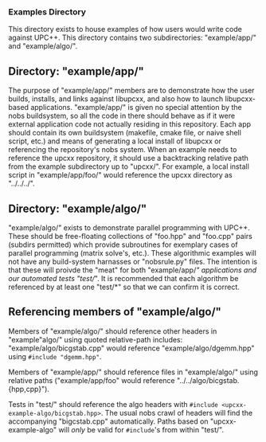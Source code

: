 ### Examples Directory ###

This directory exists to house examples of how users would write code
against UPC\+\+. This directory contains two subdirectories:
"example/app/" and "example/algo/".

## Directory: "example/app/" ##

The purpose of "example/app/" members are to demonstrate how the user 
builds, installs, and links against libupcxx, and also how to launch 
libupcxx-based applications. "example/app/" is given no special 
attention by the nobs buildsystem, so all the code in there should 
behave as if it were external application code not actually residing in 
this repository. Each app should contain its own buildsystem (makefile, 
cmake file, or naive shell script, etc.) and means of generating a 
local install of libupcxx or referencing the repository's nobs system. 
When an example needs to reference the upcxx repository, it should use 
a backtracking relative path from the example subdirectory up to 
"upcxx/". For example, a local install script in "example/app/foo/" 
would reference the upcxx directory as "../../../".

## Directory: "example/algo/" ##

"example/algo/" exists to demonstrate parallel programming with 
UPC\+\+. These should be free-floating collections of "foo.hpp" and 
"foo.cpp" pairs (subdirs permitted) which provide subroutines for 
exemplary cases of parallel programming (matrix solve's, etc.). These 
algorithmic examples will not have any build-system harnasses or 
"nobsrule.py" files. The intention is that these will proivde the 
"meat" for both "example/app/*" applications and our automated tests 
"test/*". It is recommended that each algorithm be referenced by at 
least one "test/*" so that we can confirm it is correct.

## Referencing members of "example/algo/" ##

Members of "example/algo/" should reference other headers in 
"example"algo/" using quoted relative-path includes:
"example/algo/bicgstab.cpp" would reference "example/algo/dgemm.hpp"
using `#include "dgemm.hpp"`.

Members of "example/app/" should reference files in "example/algo/" 
using relative paths ("example/app/foo" would reference 
"../../algo/bicgstab.{hpp,cpp}").

Tests in "test/" should reference the algo headers with
`#include <upcxx-example-algo/bicgstab.hpp>`. The usual nobs crawl of 
headers will find the accompanying "bigcstab.cpp" automatically. Paths 
based on "upcxx-example-algo" will *only* be valid for `#include`'s 
from within "test/".
